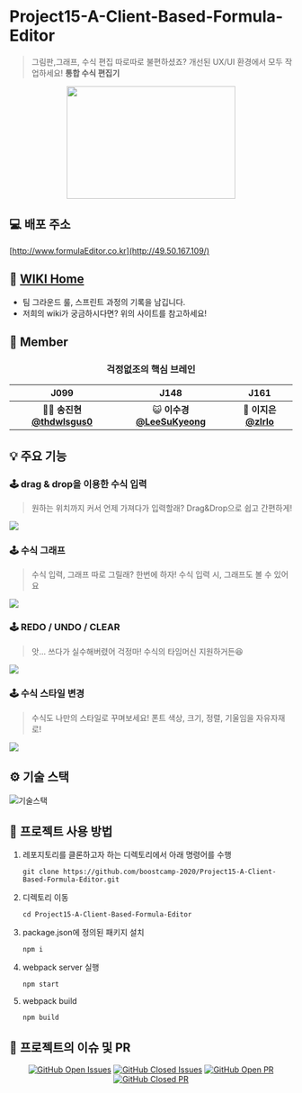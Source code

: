 # Project15-A-Client-Based-Formula-Editor
> 그림판,그래프, 수식 편집 따로따로 불편하셨죠? 
> 개선된 UX/UI 환경에서 모두 작업하세요! **통합 수식 편집기**
<p align="center">
<img src="https://i.imgur.com/aXavTq0.gif" width="300" height="200"> </p>

## 💻 배포 주소 
  [http://www.formulaEditor.co.kr](http://49.50.167.109/)
<!--  - http://49.50.167.109/ -->

## 📖 [WIKI Home](https://github.com/boostcamp-2020/Project15-A-Client-Based-Formula-Editor/wiki)
 - 팀 그라운드 룰, 스프린트 과정의 기록을 남깁니다.
 - 저희의 wiki가 궁금하시다면? 위의 사이트를 참고하세요!


## 👬 Member

### <center>**걱정없조**의 핵심 브레인</center>

|J099 |J148 | J161 |
| :--:| :--:|  :--:  |
| 👨‍🏫 **송진현** [**@thdwlsgus0**](https://github.com/thdwlsgus0) | 😺 **이수경** [**@LeeSuKyeong**](https://github.com/LeeSuKyeong) | 🐑 **이지은**[**@zlrlo**](https://github.com/zlrlo) 

## 💡 주요 기능
### 🕹 drag & drop을 이용한 수식 입력 
> 원하는 위치까지 커서 언제 가져다가 입력할래? Drag&Drop으로 쉽고 간편하게!

![](https://i.imgur.com/KixBmRO.gif)
### 🕹 수식 그래프
> 수식 입력, 그래프 따로 그릴래? 한번에 하자! 수식 입력 시, 그래프도 볼 수 있어요

![](https://i.imgur.com/lCh3Gkn.gif)
### 🕹 REDO / UNDO / CLEAR
> 앗... 쓰다가 실수해버렸어 걱정마! 수식의 타임머신 지원하거든😆

![](https://i.imgur.com/zXxuEYc.gif)
### 🕹 수식 스타일 변경
> 수식도 나만의 스타일로 꾸며보세요! 폰트 색상, 크기, 정렬, 기울임을 자유자재로! 
  
![](https://i.imgur.com/GfafhtZ.gif)
## ⚙️ 기술 스택
![기술스택](https://i.imgur.com/jO8u4pC.png)

## :book: 프로젝트 사용 방법

1. 레포지토리를 클론하고자 하는 디렉토리에서 아래 명령어를 수행

   ```
   git clone https://github.com/boostcamp-2020/Project15-A-Client-Based-Formula-Editor.git
   ```

2. 디렉토리 이동
   ```
   cd Project15-A-Client-Based-Formula-Editor
   ```
   
3. package.json에 정의된 패키지 설치
   ```
   npm i
   ```

4. webpack server 실행
   ```
   npm start
   ```
5. webpack build
   ```
   npm build
   ```
   
## 👬 프로젝트의 이슈 및 PR
<center>

[![GitHub Open Issues](https://img.shields.io/github/issues-raw/boostcamp-2020/Project15-A-Client-Based-Formula-Editor?color=green)](https://github.com/boostcamp-2020/Project15-A-Client-Based-Formula-Editor/issues) [![GitHub Closed Issues](https://img.shields.io/github/issues-closed-raw/boostcamp-2020/Project15-A-Client-Based-Formula-Editor?color=red)](https://github.com/boostcamp-2020/Project15-A-Client-Based-Formula-Editor/issues) [![GitHub Open PR](https://img.shields.io/github/issues-pr-raw/boostcamp-2020/Project15-A-Client-Based-Formula-Editor?color=green)](https://github.com/boostcamp-2020/Project15-A-Client-Based-Formula-Editor/issues) [![GitHub Closed PR](https://img.shields.io/github/issues-pr-closed-raw/boostcamp-2020/Project15-A-Client-Based-Formula-Editor?color=red)](https://github.com/boostcamp-2020/Project15-A-Client-Based-Formula-Editor/issues)

</center>

